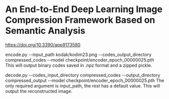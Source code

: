 # An End-to-End Deep Learning Image Compression Framework Based on Semantic Analysis
https://doi.org/10.3390/app9173580

encode.py --input_path kodak/kodim23.png --codes_output_directory compressed_codes --model checkpoint/encoder_epoch_00000025.pth
This will output binary codes saved in .npz format and a zipped pickle.

decode.py --codes_input_directory compressed_codes --output_directory compressed_output  --model checkpoint/encoder_epoch_00000025.pth
The only required argument is input_path, the rest has a default value. 
This will output the reconstructed image.
